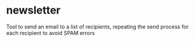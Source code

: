 # newsletter
Tool to send an email to a list of recipients, repeating the send process for each recipient to avoid SPAM errors
